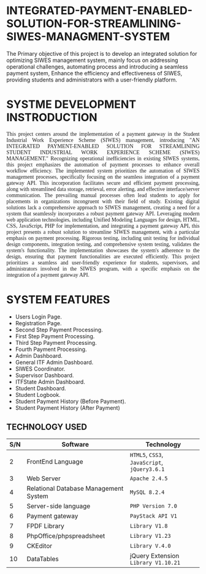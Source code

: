 # INTEGRATED-PAYMENT-ENABLED-SOLUTION-FOR-STREAMLINING-SIWES-MANAGMENT-SYSTEM
The Primary objective of this project is to develop an integrated solution for optimizing SIWES management system, mainly focus on addressing operational challenges, automating process and introducing a seamless payment system, Enhance the efficiency and effectiveness of SIWES, providing students and administrators with a user-friendly platform.

<b> <h1> SYSTME DEVELOPMENT INSTRODUCTION </h1></b>
<p style="text-align: justify; font-size:14; font-family:PT Serif;"> This project centers around the implementation of a payment gateway in the Student 
Industrial Work Experience Scheme (SIWES) management, introducing "AN 
INTEGRATED PAYMENT-ENABLED SOLUTION FOR STREAMLINING 
STUDENT INDUSTRIAL WORK EXPERIENCE SCHEME (SIWES) 
MANAGEMENT." Recognizing operational inefficiencies in existing SIWES systems, 
this project emphasizes the automation of payment processes to enhance overall 
workflow efficiency.
The implemented system prioritizes the automation of SIWES management processes, 
specifically focusing on the seamless integration of a payment gateway API. This 
incorporation facilitates secure and efficient payment processing, along with 
streamlined data storage, retrieval, error alerting, and effective interface/server 
communication. The prevailing manual processes often lead students to apply for 
placements in organizations incongruent with their field of study. Existing digital 
solutions lack a comprehensive approach to SIWES management, creating a need for 
a system that seamlessly incorporates a robust payment gateway API.
Leveraging modern web application technologies, including Unified Modeling 
Languages for design, HTML, CSS, JavaScript, PHP for implementation, and 
integrating a payment gateway API, this project presents a robust solution to 
streamline SIWES management, with a particular emphasis on payment processing. 
Rigorous testing, including unit testing for individual design components, integration 
testing, and comprehensive system testing, validates the system's functionality.
The implementation showcases the system's adherence to the design, ensuring that 
payment functionalities are executed efficiently. This project prioritizes a seamless and 
user-friendly experience for students, supervisors, and administrators involved in the 
SIWES program, with a specific emphasis on the integration of a payment gateway 
API.</p>

<h1> SYSTEM FEATURES </h1>

- Users Login Page.
- Registration Page.
- Second Step Payment Processing.
- First Step Payment Processing.
- Third Step Payment Processing.
- Fourth Payment Processing.
- Admin Dashboard.
- General ITF Admin Dashboard.
- SIWES Coordinator.
- Supervisor Dashboard.
- ITFState Admin Dashboard.
- Student Dashboard.
- Student Logbook.
- Student Payment History (Before Payment).
- Student Payment History (After Payment)	


## TECHNOLOGY USED


|S/N|Software|Technology|
|---|---|---|
|2| FrontEnd Language | `HTML5`, `CSS3`, `JavaScript`, `jQuery3.6.1` | 
|3| Web Server | `Apache 2.4.5` |
|4| Relational Database Management System | `MySQL 8.2.4` |
|5| Server-side language | `PHP Version 7.0` |
|6| Payment gateway| `PayStack API V1` |
|7| FPDF Library | `Library V1.8` |
|8| PhpOffice/phpspreadsheet | `Library V1.23` |
|9| CKEditor | `Library V.4.0` |
|10| DataTables | jQuery Extension `Library V1.10.21` |
